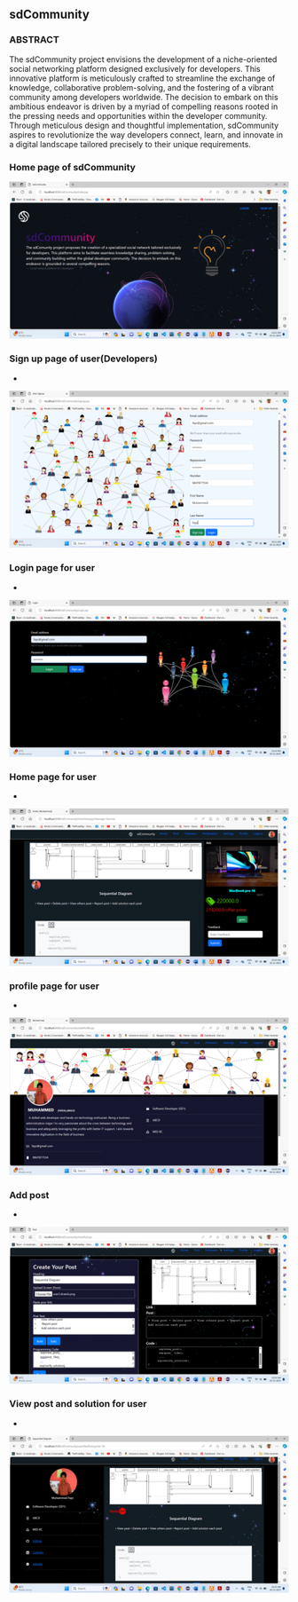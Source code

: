 <h2>sdCommunity</h2>
<h3>ABSTRACT</h3>
<p>
    The sdCommunity project envisions the development of a niche-oriented social
networking platform designed exclusively for developers. This innovative
platform is meticulously crafted to streamline the exchange of knowledge,
collaborative problem-solving, and the fostering of a vibrant community among
developers worldwide. The decision to embark on this ambitious endeavor is
driven by a myriad of compelling reasons rooted in the pressing needs and
opportunities within the developer community. Through meticulous design and
thoughtful implementation, sdCommunity aspires to revolutionize the way
developers connect, learn, and innovate in a digital landscape tailored precisely
to their unique requirements.
</p>

<h3>Home page of sdCommunity</h3>

<img src="./img/Screenshot (34).png" alt="home page of sdCommunity" />

<h3>Sign up page of user(Developers)</h3>
<ul>
    <li></li>
</ul>
<img src="./img/Screenshot (35).png" alt="signup user page"/>

<h3>Login page for user</h3>
<ul>
    <li></li>
</ul>

<img src="./img/Screenshot (36).png" alt="login user page"/>

<h3>Home page for user</h3>
<ul>
    <li></li>
</ul>

<img src="./img/Screenshot (42).png" alt="login user page"/>

<h3>profile page for user</h3>
<ul>
    <li></li>
</ul>

<img src="./img/Screenshot (40).png" alt="login user page"/>
<h3>Add post</h3>
<ul>
    <li></li>
</ul>

<img src="./img/Screenshot (41).png" alt="login user page"/>

<h3>View post and solution for user</h3>
<ul>
    <li></li>
</ul>

<img src="./img/Screenshot (43).png" alt="login user page"/>

